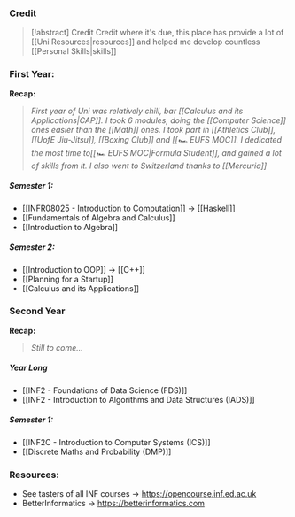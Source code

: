 ### Credit
> [!abstract] Credit
>  Credit where it's due, this place has provide a lot of [[Uni Resources|resources]] and helped me develop countless [[Personal Skills|skills]]
 

### First Year:
**Recap:**
> *First year of Uni was relatively chill, bar [[Calculus and its Applications|CAP]]. I took 6 modules, doing the [[Computer Science]] ones easier than the [[Math]] ones. I took part in [[Athletics Club]], [[UofE Jiu-Jitsu]], [[Boxing Club]] and [[🏎️ EUFS MOC]]. I dedicated the most time to[[🏎️ EUFS MOC|Formula Student]], and gained a lot of skills from it. I also went to Switzerland thanks to [[Mercuria]]* 
##### Semester 1:
- [[INFR08025 - Introduction to Computation]] -> [[Haskell]]
- [[Fundamentals of Algebra and Calculus]]
- [[Introduction to Algebra]]
##### Semester 2:
- [[Introduction to OOP]] -> [[C++]]
- [[Planning for a Startup]]
- [[Calculus and its Applications]]

### Second Year
**Recap:**
> *Still to come...*

##### Year Long
- [[INF2 - Foundations of Data Science (FDS)]]
- [[INF2 - Introduction to Algorithms and Data Structures (IADS)]]

##### Semester 1:
- [[INF2C - Introduction to Computer Systems (ICS)]]
- [[Discrete Maths and Probability (DMP)]]

### Resources:
- See tasters of all INF courses -> https://opencourse.inf.ed.ac.uk
- BetterInformatics -> https://betterinformatics.com